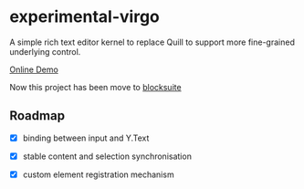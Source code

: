 # experimental-virgo

A simple rich text editor kernel to replace Quill to support more fine-grained underlying control.

[Online Demo](https://experimental-virgo.vercel.app/)

Now this project has been move to [blocksuite](https://github.com/toeverything/blocksuite/tree/master/packages/virgo)

## Roadmap

- [x] binding between input and Y.Text

- [x] stable content and selection synchronisation

- [x] custom element registration mechanism
